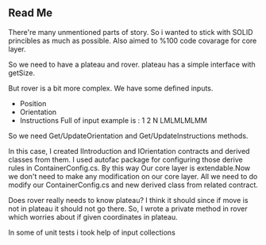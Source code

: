 ﻿Read Me
-
There're many unmentioned parts of story. So i wanted to stick with
SOLID princibles as much as possible. Also aimed to %100 code covarage for core layer. 

So we need to have a plateau and rover.
plateau has a simple interface with getSize.

But rover is a bit more complex. 
We have some defined inputs. 
- Position
- Orientation
- Instructions
Full of input example is : 
1 2 N
LMLMLMLMM

So we need Get/UpdateOrientation and Get/UpdateInstructions methods.

In this case,
I created IIntroduction and IOrientation contracts and derived classes from them.
I used autofac package for configuring those derive rules in ContainerConfig.cs.
By this way Our core layer is extendable.Now we don't need to make any modification 
on our core layer. All we need to do modify our ContainerConfig.cs and new derived 
class from related contract.

Does rover really needs to know plateau?
I think it should since if move is not in plateau it should not go there.
So,
I wrote a private method in rover which worries about if given coordinates in plateau.

In some of unit tests i took help of input collections



